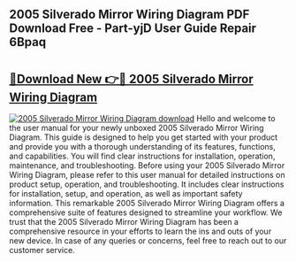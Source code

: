 ## 2005 Silverado Mirror Wiring Diagram PDF Download Free - Part-yjD User Guide Repair 6Bpaq

# <h2><a href="http://dfu606.blite.top/?on=2005+Silverado+Mirror+Wiring+Diagram">🔗Download New 👉🔴 2005 Silverado Mirror Wiring Diagram</a></h2>

[![2005 Silverado Mirror Wiring Diagram download](https://i.imgur.com/lujVjoI.png)](http://dfu606.blite.top/?on=2005+Silverado+Mirror+Wiring+Diagram)
Hello and welcome to the user manual for your newly unboxed 2005 Silverado Mirror Wiring Diagram. This guide is designed to help you get started with your product and provide you with a thorough understanding of its features, functions, and capabilities. You will find clear instructions for installation, operation, maintenance, and troubleshooting. Before using your 2005 Silverado Mirror Wiring Diagram, please refer to this user manual for detailed instructions on product setup, operation, and troubleshooting. It includes clear instructions for installation, setup, and operation, as well as important safety information. This remarkable 2005 Silverado Mirror Wiring Diagram offers a comprehensive suite of features designed to streamline your workflow. We trust that the 2005 Silverado Mirror Wiring Diagram has been a comprehensive resource in your efforts to learn the ins and outs of your new device. In case of any queries or concerns, feel free to reach out to our customer service.
